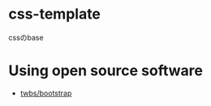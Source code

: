 # css-template
cssのbase

# Using open source software
- [twbs/bootstrap](https://github.com/twbs/bootstrap)
